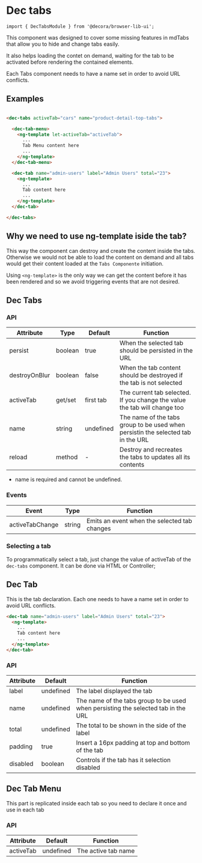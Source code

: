 # Dec tabs

`import { DecTabsModule } from '@decora/browser-lib-ui';`

This component was designed to cover some missing features in mdTabs that allow you to hide and change tabs easily.

It also helps loading the contet on demand, waiting for the tab to be activated before rendering the contained elements.

Each Tabs component needs to have a name set in order to avoid URL conflicts.

## Examples

```html

<dec-tabs activeTab="cars" name="product-detail-top-tabs">

  <dec-tab-menu>
    <ng-template let-activeTab="activeTab">
      ...
      Tab Menu content here
      ...
    </ng-template>
  </dec-tab-menu>

  <dec-tab name="admin-users" label="Admin Users" total="23">
    <ng-template>
      ...
      Tab content here
      ...
    </ng-template>
  </dec-tab>

</dec-tabs>
```

## Why we need to use ng-template iside the tab?

This way the component can destroy and create the content inside the tabs. Otherwise we would not be able to load the content on demand and all tabs would get their content loaded at the `Tabs Componente` initiation.

Using `<ng-template>` is the only way we can get the content before it has been rendered and so we avoid triggering events that are not desired.

## Dec Tabs

### API

  | Attribute       | Type    | Default   | Function |
  | ----------------| ------- | --------- | -------- |
  | persist         | boolean | true      | When the selected tab should be persisted in the URL |
  | destroyOnBlur   | boolean | false     | When the tab content should be destroyed if the tab is not selected |
  | activeTab       | get/set | first tab | The current tab selected. If you change the value the tab will change too |
  | name            | string  | undefined | The name of the tabs group to be used when persistin the selected tab in the URL |
  | reload          | method  | -         | Destroy and recreates the tabs to updates all its contents |

  * name is required and cannot be undefined.


### Events

  | Event           | Type    | Function |
  | ----------------| ------- | -------- |
  | activeTabChange | string  | Emits an event when the selected tab changes |

### Selecting a tab

To programmatically select a tab, just change the value of activeTab of the `dec-tabs` component. It can be done via HTML or Controller;

## Dec Tab
This is the tab declaration. Each one needs to have a name set in order to avoid URL conflicts.


```html
<dec-tab name="admin-users" label="Admin Users" total="23">
  <ng-template>
    ...
    Tab content here
    ...
  </ng-template>
</dec-tab>
```

### API

  | Attribute       | Default   | Function |
  | ----------------| --------- | -------- |
  | label           | undefined | The label displayed the tab |
  | name            | undefined | The name of the tabs group to be used when persisting the selected tab in the URL |
  | total           | undefined | The total to be shown in the side of the label |
  | padding         | true      | Insert a 16px padding at top and bottom of the tab |
  | disabled        | boolean   | Controls if the tab has it selection disabled |

## Dec Tab Menu
This part is replicated inside each tab so you need to declare it once and use in each tab
### API

  | Attribute       | Default   | Function |
  | ----------------| --------- | -------- |
  | activeTab       | undefined | The active tab name |
